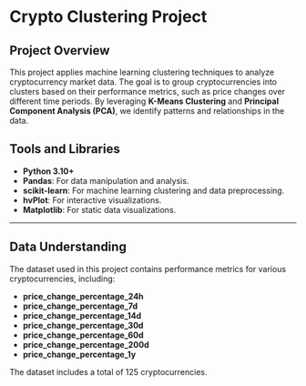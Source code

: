 # Crypto Clustering Project

## Project Overview
This project applies machine learning clustering techniques to analyze cryptocurrency market data. The goal is to group cryptocurrencies into clusters based on their performance metrics, such as price changes over different time periods. By leveraging **K-Means Clustering** and **Principal Component Analysis (PCA)**, we identify patterns and relationships in the data.

## Tools and Libraries
- **Python 3.10+**
- **Pandas**: For data manipulation and analysis.
- **scikit-learn**: For machine learning clustering and data preprocessing.
- **hvPlot**: For interactive visualizations.
- **Matplotlib**: For static data visualizations.

---

## Data Understanding
The dataset used in this project contains performance metrics for various cryptocurrencies, including:

- **price_change_percentage_24h**
- **price_change_percentage_7d**
- **price_change_percentage_14d**
- **price_change_percentage_30d**
- **price_change_percentage_60d**
- **price_change_percentage_200d**
- **price_change_percentage_1y**

The dataset includes a total of 125 cryptocurrencies.